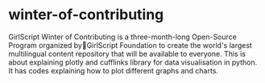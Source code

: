 # winter-of-contributing
GirlScript Winter of Contributing is a three-month-long Open-Source Program organized by🧡GirlScript Foundation to create the world's largest multilingual content repository that will be available to everyone. 
This is about explaining plotly and cufflinks library for data visualisation in python.
It has codes explaining how to plot different graphs and charts.

